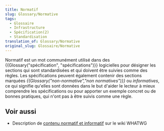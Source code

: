 ```yaml
---
title: Normatif
slug: Glossary/Normative
tags:
  - Glossaire
  - Infrastructure
  - Spécification(2)
  - Standardisation
translation_of: Glossary/Normative
original_slug: Glossaire/Normative
---
```

Normatif est un mot communément utilisé dans des {{Glossary("spécification", "spécifications")}} logicielles pour désigner les sections qui sont standardisées et qui doivent être suivies comme des règles. Les spécifications peuvent également contenir des sections marquées _{{Glossary("non-normative","non normatives")}}_ ou _informatives_, ce qui signifie qu'elles sont données dans le but d'aider le lecteur à mieux comprendre les spécifications ou pour apporter un exemple concret ou de bonnes pratiques, qui n'ont pas à être suivis comme une règle.

## Voir aussi

- Description de [contenu normatif et informatif](https://wiki.whatwg.org/wiki/Specs/howto#Content) sur le wiki WHATWG

